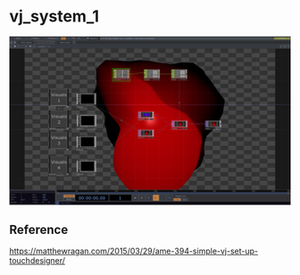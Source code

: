 # vj_system_1

![](./art/art.png)

## Reference
https://matthewragan.com/2015/03/29/ame-394-simple-vj-set-up-touchdesigner/

